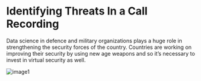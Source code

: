# **Identifying Threats In a Call Recording**
<p>Data science in defence and military organizations plays a huge role in strengthening the security forces of the country. Countries are working on improving their security by using new age weapons and so it’s necessary to invest in virtual security as well. 
  </p>

![image1](https://user-images.githubusercontent.com/62648110/93487933-67de1280-f923-11ea-8333-9ac8ad79b735.jpg)
  
